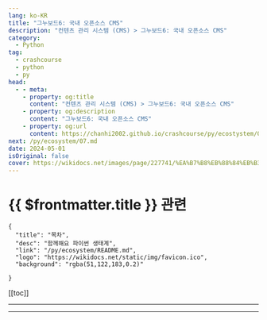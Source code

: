 ```yaml
---
lang: ko-KR
title: "그누보드6: 국내 오픈소스 CMS"
description: "컨텐츠 관리 시스템 (CMS) > 그누보드6: 국내 오픈소스 CMS"
category:
  - Python
tag: 
  - crashcourse
  - python
  - py
head:
  - - meta:
    - property: og:title
      content: "컨텐츠 관리 시스템 (CMS) > 그누보드6: 국내 오픈소스 CMS"
    - property: og:description
      content: "그누보드6: 국내 오픈소스 CMS"
    - property: og:url
      content: https://chanhi2002.github.io/crashcourse/py/ecostystem/06/cms/g6.html
next: /py/ecosystem/07.md
date: 2024-05-01
isOriginal: false
cover: https://wikidocs.net/images/page/227741/%EA%B7%B8%EB%88%84%EB%B3%B4%EB%93%9C6_%EB%A1%9C%EA%B3%A0.png
---
```


# {{ $frontmatter.title }} 관련

```component VPCard
{
  "title": "목차",
  "desc": "함께해요 파이썬 생태계",
  "link": "/py/ecosystem/README.md",
  "logo": "https://wikidocs.net/static/img/favicon.ico",
  "background": "rgba(51,122,183,0.2)"
  
}
```

[[toc]]

---

<SiteInfo
  name="그누보드6: 국내 오픈소스 CMS | WikiDocs"
  desc="함께해요 파이썬 생태계"
  url="https://wikidocs.net/227741"
  logo="https://wikidocs.net/static/img/favicon.ico"
  preview="https://wikidocs.net/images/page/227741/%EA%B7%B8%EB%88%84%EB%B3%B4%EB%93%9C6_%EB%A1%9C%EA%B3%A0.png"/>

<!-- TODO: 작성 -->

---

<TagLinks />